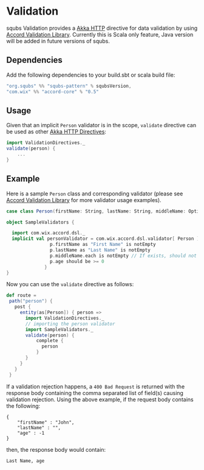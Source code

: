 # Validation

squbs Validation provides a [Akka HTTP](http://doc.akka.io/) directive for data validation by using [Accord Validation Library](http://wix.github.io/accord/). Currently this is Scala only feature, Java version will be added in future versions of squbs.
  
## Dependencies

Add the following dependencies to your build.sbt or scala build file:

```scala
"org.squbs" %% "squbs-pattern" % squbsVersion,
"com.wix" %% "accord-core" % "0.5"
```  
  
## Usage
  
Given that an implicit `Person` validator is in the scope, `validate` directive can be used as other [Akka HTTP Directives](http://doc.akka.io/docs/akka-http/current/scala/http/routing-dsl/directives/index.html):

  
```scala
import ValidationDirectives._
validate(person) { 
    ...
}
```  

## Example

Here is a sample `Person` class and corresponding validator (please see [Accord Validation Library](http://wix.github.io/accord/) for more validator usage examples).

```scala
case class Person(firstName: String, lastName: String, middleName: Option[String] = None, age: Int)

object SampleValidators {

  import com.wix.accord.dsl._
  implicit val personValidator = com.wix.accord.dsl.validator[ Person ] { p =>
                p.firstName as "First Name" is notEmpty
                p.lastName as "Last Name" is notEmpty
                p.middleName.each is notEmpty // If exists, should not be empty.
                p.age should be >= 0
              }
}
```

Now you can use the `validate` directive as follows: 
 
```scala
def route =
 path("person") {
   post {
     entity(as[Person]) { person =>
       import ValidationDirectives._
       // importing the person validator
       import SampleValidators._
       validate(person) {
           complete {
             person
           }
       }
     }
   }
 }
```
 
If a validation rejection happens, a `400 Bad Request` is returned with the response body containing the comma separated list of field(s) causing validation rejection.  Using the above example, if the request body contains the following:
  
```
{
    "firstName" : "John",
    "lastName" : "",
    "age" : -1
}
```
 
then, the response body would contain:
  
```
Last Name, age 
```